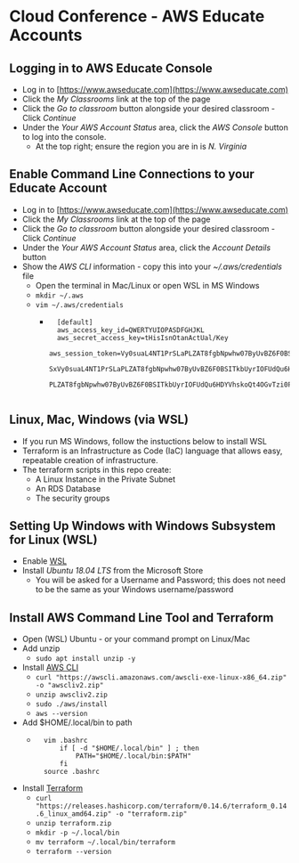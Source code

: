 # Cloud Conference - AWS Educate Accounts


## Logging in to AWS Educate Console

- Log in to [https://www.awseducate.com](https://www.awseducate.com)
- Click the *My Classrooms* link at the top of the page
- Click the *Go to classroom* button alongside your desired classroom - Click *Continue*
- Under the *Your AWS Account Status* area, click the *AWS Console* button to log into the console.
    - At the top right; ensure the region you are in is *N. Virginia*


## Enable Command Line Connections to your Educate Account

- Log in to [https://www.awseducate.com](https://www.awseducate.com)
- Click the *My Classrooms* link at the top of the page
- Click the *Go to classroom* button alongside your desired classroom - Click *Continue*
- Under the *Your AWS Account Status* area, click the *Account Details* button
- Show the *AWS CLI* information - copy this into your *~/.aws/credentials* file
    - Open the terminal in Mac/Linux or open WSL in MS Windows 
    - ```mkdir ~/.aws```
    - ```vim ~/.aws/credentials```
        - ```
            [default]
            aws_access_key_id=QWERTYUIOPASDFGHJKL
            aws_secret_access_key=tHisIsnOtanActUal/Key
            aws_session_token=Vy0suaL4NT1PrSLaPLZAT8fgbNpwhw07ByUvBZ6F0BSITkbUyrIOFUdQu6HDYVhskoQt4OGvTzi0PdLQwvI8FNnMrkESlFxeL
            SxVy0suaL4NT1PrSLaPLZAT8fgbNpwhw07ByUvBZ6F0BSITkbUyrIOFUdQu6HDYVhskoQt4OGvTzi0PdLQwvI8FNnMrkESlFxeLSxVy0suaL4NT1PrSLa
            PLZAT8fgbNpwhw07ByUvBZ6F0BSITkbUyrIOFUdQu6HDYVhskoQt4OGvTzi0PdLQwvI8FNnMrkESlFxeLSx
        ```

## Linux, Mac, Windows (via WSL)

- If you run MS Windows, follow the instuctions below to install WSL
- Terraform is an Infrastructure as Code (IaC) language that allows easy, repeatable creation of infrastructure.
- The terraform scripts in this repo create:
    - A Linux Instance in the Private Subnet
    - An RDS Database
    - The security groups

## Setting Up Windows with Windows Subsystem for Linux (WSL)

- Enable [WSL](https://docs.microsoft.com/en-us/windows/wsl/install-win10)
- Install *Ubuntu 18.04 LTS* from the Microsoft Store
    - You will be asked for a Username and Password; this does not need to be the same as your Windows username/password

## Install AWS Command Line Tool and Terraform

- Open (WSL) Ubuntu - or your command prompt on Linux/Mac
- Add unzip
    - ```sudo apt install unzip -y```
- Install [AWS CLI](https://docs.aws.amazon.com/cli/latest/userguide/install-cliv2-linux.html)
    - ```curl "https://awscli.amazonaws.com/awscli-exe-linux-x86_64.zip" -o "awscliv2.zip"```
    - ```unzip awscliv2.zip```
    - ```sudo ./aws/install```
    - ```aws --version```
- Add $HOME/.local/bin to path
    - ```
        vim .bashrc
            if [ -d "$HOME/.local/bin" ] ; then
                PATH="$HOME/.local/bin:$PATH"
            fi
        source .bashrc
      ```
- Install [Terraform](https://www.terraform.io/downloads.html)
    - ```curl "https://releases.hashicorp.com/terraform/0.14.6/terraform_0.14.6_linux_amd64.zip" -o "terraform.zip"```
    - ```unzip terraform.zip```
    - ```mkdir -p ~/.local/bin```
    - ```mv terraform ~/.local/bin/terraform```
    - ```terraform --version```
